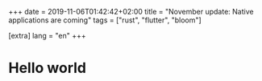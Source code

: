 +++
date = 2019-11-06T01:42:42+02:00
title = "November update: Native applications are coming"
tags = ["rust", "flutter", "bloom"]

[extra]
lang = "en"
+++


# Hello world
